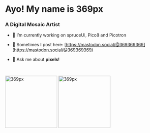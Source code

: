 <h1 align="left">Ayo! My name is 369px</h1>
<h3 align="left">A Digital Mosaic Artist</h3>

- 🔭 I’m currently working on spruceUI, Pico8 and Picotron

- 📝 Sometimes I post here: [https://mastodon.social/@369369369](https://mastodon.social/@369369369)

- 💬 Ask me about **pixels!**
<br>
<p align="left"><img align="center" height="169px" src="https://github-readme-stats.vercel.app/api/top-langs?username=369px&show_icons=true&locale=en&layout=compact" alt="369px" /> <img align="center" height="169px" src="https://github-readme-streak-stats.herokuapp.com/?user=369px&" alt="369px" /></p>
